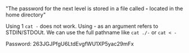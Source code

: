 "The password for the next level is stored in a file called **-** located in the home directory"

Using 1 `cat -` does not work. Using - as an argument refers to STDIN/STDOUt. We can use the full pathname like `cat ./-` or `cat < -`

Password: 263JGJPfgU6LtdEvgfWU1XP5yac29mFx
